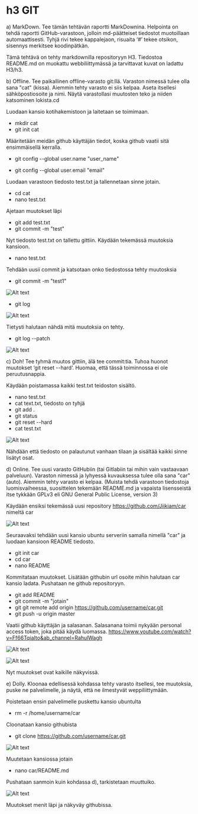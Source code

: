 # h3 GIT

a) MarkDown. Tee tämän tehtävän raportti MarkDownina. Helpointa on tehdä raportti GitHub-varastoon, jolloin md-päätteiset tiedostot muotoillaan automaattisesti. Tyhjä rivi tekee kappalejaon, risuaita ‘#’ tekee otsikon, sisennys merkitsee koodinpätkän.

Tämä tehtävä on tehty markdownilla repositoryyn H3. Tiedostoa README.md on muokattu webbiliittymässä ja tarvittavat kuvat on ladattu H3/h3.

b) Offline. Tee paikallinen offline-varasto git:llä. Varaston nimessä tulee olla sana "cat" (kissa). Aiemmin tehty varasto ei siis kelpaa. Aseta itsellesi sähköpostiosoite ja nimi. Näytä varastollasi muutosten teko ja niiden katsominen lokista.cd

Luodaan kansio kotihakemistoon ja laitetaan se toimimaan.

- mkdir cat
- git init cat

Määritetään meidän github käyttäjän tiedot, koska github vaatii sitä ensimmäisellä kerralla.
  
- git config --global user.name "user_name"
  
- git config --global user.email "email"

Luodaan varastoon tiedosto test.txt ja tallennetaan sinne jotain.

- cd cat
- nano test.txt

Ajetaan muutokset läpi

- git add test.txt
- git commit -m "test"

Nyt tiedosto test.txt on tallettu gittiin. Käydään tekemässä muutoksia kansioon.

- nano test.txt

Tehdään uusii commit ja katsotaan onko tiedostossa tehty muutosksia

- git commit -m "test1"

![Alt text](/H3/h3b.5.png)

- git log 

![Alt text](/h3/h3b.5.png)

Tietysti halutaan nähdä mitä muutoksia on tehty.

- git log --patch

![Alt text](/h3/h3b.4.png)

c) Doh! Tee tyhmä muutos gittiin, älä tee commit:tia. Tuhoa huonot muutokset ‘git reset --hard’. Huomaa, että tässä toiminnossa ei ole peruutusnappia.

Käydään poistamassa kaikki test.txt teidoston sisältö.

- nano test.txt
- cat text.txt, tiedosto on tyhjä
- git add .
- git status
- git reset --hard
- cat test.txt

![Alt text](/h3/h3c.2.png)

Nähdään että tiedosto on palautunut vanhaan tilaan ja sisältää kaikki sinne lisätyt osat.

d) Online. Tee uusi varasto GitHubiin (tai Gitlabiin tai mihin vain vastaavaan palveluun). Varaston nimessä ja lyhyessä kuvauksessa tulee olla sana "car" (auto). Aiemmin tehty varasto ei kelpaa. (Muista tehdä varastoon tiedostoja luomisvaiheessa, suosittelen tekemään README.md ja vapaista lisensseistä itse tykkään GPLv3 eli GNU General Public License, version 3)

Käydään ensiksi tekemässä uusi repository https://github.com/Jiikiam/car nimeltä car

![Alt text](/h3/h3d.1.png)

Seuraavaksi tehdään uusi kansio ubuntu serveriin samalla nimellä "car" ja luodaan kansioon README tiedosto.

- git init car
- cd car
- nano README

Kommitataan muutokset. Lisätään githubin url osoite mihin halutaan car kansio ladata. Pushataan ne github repositoryyn.

- git add README
- git commit -m "jotain"
- git git remote add origin https://github.com/username/car.git
- git push -u origin master

Vaatii github käyttäjän ja salasanan. Salasanana toimii nykyään personal access token, joka pitää käydä luomassa. https://www.youtube.com/watch?v=Ff66TqiaIto&ab_channel=RahulWagh

![Alt text](/h3/h3d.2.png)

![Alt text](/h3/h3d.3.png)

Nyt muutokset ovat kaikille näkyvissä.

e) Dolly. Kloonaa edellisessä kohdassa tehty varasto itsellesi, tee muutoksia, puske ne palvelimelle, ja näytä, että ne ilmestyvät weppiliittymään.

Poistetaan ensin palvelimelle puskettu kansio ubuntulta

- rm -r /home/username/car

Cloonataan kansio githubista

- git clone https://github.com/username/car.git

![Alt text](/h3/h3e1.png)

Muutetaan kansiossa jotain

- nano car/README.md

Pushataan sanmoin kuin kohdassa d), tarkistetaan muuttuiko.

![Alt text](/h3/h3e2.png)

Muutokset menit läpi ja näkyväy githubissa.








